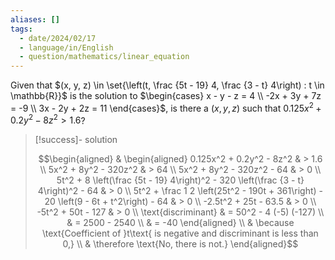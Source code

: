 ```yaml
---
aliases: []
tags:
  - date/2024/02/17
  - language/in/English
  - question/mathematics/linear_equation
---
```


Given that $(x, y, z) \in \set{\left(t, \frac {5t - 19} 4, \frac {3 - t} 4\right) : t \in \mathbb{R}}$ is the solution to $\begin{cases} x - y - z = 4 \\ -2x + 3y + 7z = -9 \\ 3x - 2y + 2z = 11 \end{cases}$, is there a $(x, y, z)$ such that $0.125x^2 + 0.2y^2 - 8z^2 > 1.6$?

> [!success]- solution
>
> $$\begin{aligned}
> & \begin{aligned} 0.125x^2 + 0.2y^2 - 8z^2 & > 1.6 \\
> 5x^2 + 8y^2 - 320z^2 & > 64 \\
> 5x^2 + 8y^2 - 320z^2 - 64 & > 0 \\
> 5t^2 + 8 \left(\frac {5t - 19} 4\right)^2 - 320 \left(\frac {3 - t} 4\right)^2 - 64 & > 0 \\
> 5t^2 + \frac 1 2 \left(25t^2 - 190t + 361\right) - 20 \left(9 - 6t + t^2\right) - 64 & > 0 \\
> -2.5t^2 + 25t - 63.5 & > 0 \\
> -5t^2 + 50t - 127 & > 0 \\
> \text{discriminant} & = 50^2 - 4 (-5) (-127) \\
> & = 2500 - 2540 \\
> & = -40 \end{aligned} \\
> & \because \text{Coefficient of }t\text{ is negative and discriminant is less than 0,} \\
> & \therefore \text{No, there is not.}
> \end{aligned}$$
